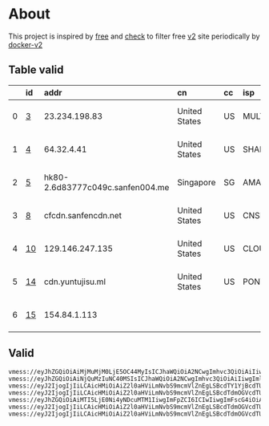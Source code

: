 
# About

This project is inspired by [free](https://github.com/freefq/free) and [check](https://github.com/yeahwu/check) to filter free [v2](https://github.com/v2fly/v2ray-core) site periodically by [docker-v2](https://hub.docker.com/r/v2ray/official)

    

## Table valid
|    | id                   | addr                             | cn            | cc   | isp           | ip                                    | chatgpt          |
|---:|:---------------------|:---------------------------------|:--------------|:-----|:--------------|:--------------------------------------|:-----------------|
|  0 | [3](config/3.json)   | 23.234.198.83                    | United States | US   | MULTA-ASN1    | 2607:f130:109:0:225:90ff:fe79:7d34    | Yes (Region: US) |
|  1 | [4](config/4.json)   | 64.32.4.41                       | United States | US   | SHARKTECH     | 107.167.13.162                        | Yes (Region: US) |
|  2 | [5](config/5.json)   | hk80-2.6d83777c049c.sanfen004.me | Singapore     | SG   | AMAZON-02     | 54.255.147.188                        | Yes (Region: SG) |
|  3 | [8](config/8.json)   | cfcdn.sanfencdn.net              | United States | US   | CNSERVERS     | 23.225.9.234                          | Yes (Region: US) |
|  4 | [10](config/10.json) | 129.146.247.135                  | United States | US   | CLOUDFLARENET | 2a09:bac1:76c0:e18::26a:2f            | Yes (Region: US) |
|  5 | [14](config/14.json) | cdn.yuntujisu.ml                 | United States | US   | PONYNET       | 2605:6400:20:1fa6:c288:57d0:989e:4654 | Yes (Region: US) |
|  6 | [15](config/15.json) | 154.84.1.113                     |               |      |               | 154.84.1.40                           | Yes (Region: NL) |

## Valid
```
vmess://eyJhZGQiOiAiMjMuMjM0LjE5OC44MyIsICJhaWQiOiA2NCwgImhvc3QiOiAiIiwgImlkIjogImE5YWJmM2U3LTg3ZjQtNDczZC04ZDAzLTJmMjZjYTRiMzU4MyIsICJuZXQiOiAidGNwIiwgInBhdGgiOiAiIiwgInBvcnQiOiAzNDg4OCwgInBzIjogImdpdGh1Yi5jb20vZnJlZWZxIC0gXHU3ZjhlXHU1NmZkXHU1MmEwXHU1MjI5XHU3OThmXHU1YzNjXHU0ZTlhXHU1ZGRlXHU2ZDFiXHU2NzQ5XHU3N2Y2TVVMVEFDT01cdTY1NzBcdTYzNmVcdTRlMmRcdTVmYzMgMyIsICJ0bHMiOiAiIiwgInR5cGUiOiAiYXV0byIsICJzZWN1cml0eSI6ICJhdXRvIiwgInNraXAtY2VydC12ZXJpZnkiOiB0cnVlLCAic25pIjogIiJ9
vmess://eyJhZGQiOiAiNjQuMzIuNC40MSIsICJhaWQiOiA2NCwgImhvc3QiOiAiIiwgImlkIjogIjg2NTMwMDRmLWRlNjctNDRjMi05Y2NlLWUwODMwOTMzZmIwMyIsICJuZXQiOiAidGNwIiwgInBhdGgiOiAiIiwgInBvcnQiOiA0MzE2NiwgInBzIjogImdpdGh1Yi5jb20vZnJlZWZxIC0gXHU3ZjhlXHU1NmZkXHU1MmEwXHU1MjI5XHU3OThmXHU1YzNjXHU0ZTlhXHU1ZGRlXHU2ZDFiXHU2NzQ5XHU3N2Y2U2hhcmt0ZWNoXHU2NTcwXHU2MzZlXHU0ZTJkXHU1ZmMzIDQiLCAidGxzIjogIiIsICJ0eXBlIjogImF1dG8iLCAic2VjdXJpdHkiOiAiYXV0byIsICJza2lwLWNlcnQtdmVyaWZ5IjogdHJ1ZSwgInNuaSI6ICIifQ==
vmess://eyJ2IjogIjIiLCAicHMiOiAiZ2l0aHViLmNvbS9mcmVlZnEgLSBcdTY1YjBcdTUyYTBcdTU3NjFcdTRlOWFcdTlhNmNcdTkwMGEoQW1hem9uKVx1NTE2Y1x1NTNmOFx1NjU3MFx1NjM2ZVx1NGUyZFx1NWZjMyA1IiwgImFkZCI6ICJoazgwLTIuNmQ4Mzc3N2MwNDljLnNhbmZlbjAwNC5tZSIsICJwb3J0IjogIjgwIiwgImlkIjogIjBhNWYzYmZlLWY4YmEtNGYxNy1iMjJmLTYzY2IyMjU1ZGQ3NCIsICJhaWQiOiAiMCIsICJuZXQiOiAid3MiLCAidHlwZSI6ICJub25lIiwgImhvc3QiOiAid3d3LmJhaWR1LmNvbSIsICJwYXRoIjogIi96aC1jbi8iLCAidGxzIjogIiJ9
vmess://eyJ2IjogIjIiLCAicHMiOiAiZ2l0aHViLmNvbS9mcmVlZnEgLSBcdTdmOGVcdTU2ZmRDbG91ZEZsYXJlXHU1MTZjXHU1M2Y4Q0ROXHU4MjgyXHU3MGI5IDgiLCAiYWRkIjogImNmY2RuLnNhbmZlbmNkbi5uZXQiLCAicG9ydCI6ICI0NDMiLCAiaWQiOiAiZjExNGU2ZDktMGNkYS00ZmU4LWI3NjktM2JjZWIzYmNhNDUzIiwgImFpZCI6ICIwIiwgInNjeSI6ICJhdXRvIiwgIm5ldCI6ICJ3cyIsICJ0eXBlIjogIm5vbmUiLCAiaG9zdCI6ICJ1czQuc2FuZmVuY2RuMS5jb20iLCAicGF0aCI6ICIvemgtY24iLCAidGxzIjogInRscyIsICJzbmkiOiAidXMxLnNhbmZlbmNkbjEuY29tIn0=
vmess://eyJhZGQiOiAiMTI5LjE0Ni4yNDcuMTM1IiwgImFpZCI6ICIwIiwgImFscG4iOiAiIiwgImZwIjogIiIsICJob3N0IjogIiIsICJpZCI6ICJjMjRiNjE3MC1iYTU0LTRiMmItOTJhNy1jMDQ3NDBiZmM3YmYiLCAibmV0IjogInRjcCIsICJwYXRoIjogIiIsICJwb3J0IjogIjMyNTYwIiwgInBzIjogImdpdGh1Yi5jb20vZnJlZWZxIC0gXHU3ZjhlXHU1NmZkICAxMCIsICJzY3kiOiAiYXV0byIsICJzbmkiOiAiIiwgInRscyI6ICIiLCAidHlwZSI6ICJub25lIiwgInYiOiAiMiJ9
vmess://eyJ2IjogIjIiLCAicHMiOiAiZ2l0aHViLmNvbS9mcmVlZnEgLSBcdTdmOGVcdTU2ZmRDbG91ZEZsYXJlXHU4MjgyXHU3MGI5IDE0IiwgImFkZCI6ICJjZG4ueXVudHVqaXN1Lm1sIiwgInBvcnQiOiAiMjA5NSIsICJpZCI6ICJkNTliMjRiMS1iNDc1LTRkNDQtYmU0Ni1hMTg1NjNhODc3MTEiLCAiYWlkIjogIjAiLCAic2N5IjogImF1dG8iLCAibmV0IjogIndzIiwgInR5cGUiOiAibm9uZSIsICJob3N0IjogIm5hbm91cy55dGpzMTE0NTE0Lm1sIiwgInBhdGgiOiAiLyIsICJ0bHMiOiAiIiwgInNuaSI6ICIifQ==
vmess://eyJ2IjogIjIiLCAicHMiOiAiZ2l0aHViLmNvbS9mcmVlZnEgLSBcdTdmOGVcdTU2ZmRDbG91ZGlubm92YXRpb25cdTY1NzBcdTYzNmVcdTRlMmRcdTVmYzMgMTUiLCAiYWRkIjogIjE1NC44NC4xLjExMyIsICJwb3J0IjogIjQ3ODUyIiwgImlkIjogIjVhNGQ2OWFkLTIwYTktNDk0MS1iMjIzLTg3YmJkMDlmNWY1MiIsICJhaWQiOiAiNjQiLCAic2N5IjogImF1dG8iLCAibmV0IjogInRjcCIsICJ0eXBlIjogIm5vbmUiLCAiaG9zdCI6ICIiLCAicGF0aCI6ICIiLCAidGxzIjogIiIsICJzbmkiOiAiIiwgImFscG4iOiAiIn0=
```

